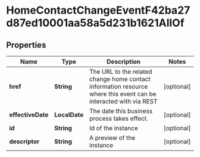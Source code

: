 

# HomeContactChangeEventF42ba27d87ed10001aa58a5d231b1621AllOf


## Properties

| Name | Type | Description | Notes |
|------------ | ------------- | ------------- | -------------|
|**href** | **String** | The URL to the related change home contact information resource where this event can be interacted with via REST |  [optional] |
|**effectiveDate** | **LocalDate** | The date this business process takes effect. |  [optional] |
|**id** | **String** | Id of the instance |  [optional] |
|**descriptor** | **String** | A preview of the instance |  [optional] |



